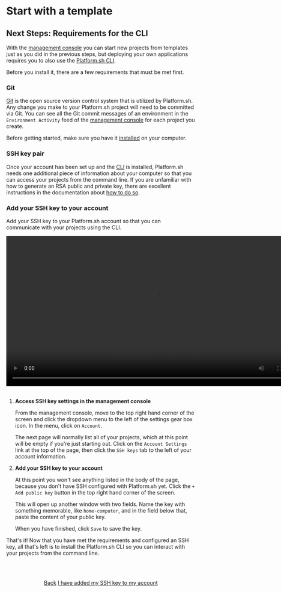 # Start with a template

## Next Steps: Requirements for the CLI

With the [management console](/administration/web.md) you can start new projects from templates just as you did in the previous steps, but deploying your own applications requires you to also use the [Platform.sh CLI](/development/cli.md).

Before you install it, there are a few requirements that must be met first.

### Git

[Git](/development/tools.md#git) is the open source version control system that is utilized by Platform.sh. Any change you make to your Platform.sh project will need to be committed via Git. You can see all the Git commit messages of an environment in the `Environment Activity` feed of the [management console](/administration/web.md) for each project you create.

Before getting started, make sure you have it [installed](https://git-scm.com/) on your computer.

### SSH key pair

Once your account has been set up and the [CLI](/development/cli.md) is installed, Platform.sh needs one additional piece of information about your computer so that you can access your projects from the command line.
If you are unfamiliar with how to generate an RSA public and private key, there are excellent instructions in the documentation about [how to do so](/gettingstarted/tools.md#ssh).

### Add your SSH key to your account

Add your SSH key to your Platform.sh account so that you can communicate with your projects using the CLI.

<html>
<head>
<link rel="stylesheet" href="/styles/styles.css">
</head>
<body>
  <video width="800" controls autoplay loop>
    <source src="/videos/add-ssh-mc.mp4" type="video/mp4">
  </video>
  <br/><br/> 
</body>
</html>

1. **Access SSH key settings in the management console**

    From the management console, move to the top right hand corner of the screen and click the dropdown menu to the left of the settings gear box icon. In the menu, click on `Account`. 
    
    The next page will normally list all of your projects, which at this point will be empty if you're just starting out. Click on the `Account Settings` link at the top of the page, then click the `SSH keys` tab to the left of your account information.

2. **Add your SSH key to your account**

    At this point you won't see anything listed in the body of the page, because you don't have SSH configured with Platform.sh yet. Click the `+ Add public key` button in the top right hand corner of the screen.
    
    This will open up another window with two fields. Name the key with something memorable, like `home-computer`, and in the field below that, paste the content of your public key.
    
    When you have finished, click `Save` to save the key.
    

That's it! Now that you have met the requirements and configured an SSH key, all that's left is to install the Platform.sh CLI so you can interact with your projects from the command line.
  
<html>
<head>
<link rel="stylesheet" href="/styles/styles.css">
</head>
<body>

<br/><br/>

<center>

<a href="/gettingstarted/template/check-status.html" class="buttongen small">Back</a>
<a href="/gettingstarted/template/cli-install.html" class="buttongen small">I have added my SSH key to my account</a>

</center>

<br/><br/>

</body>
</html>
